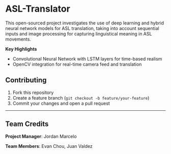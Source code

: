 # ASL-Translator

This open-sourced project investigates the use of deep learning and hybrid neural network models for ASL translation, taking into account sequential inputs and image processing for capturing linguistical meaning in ASL movements.

**Key Highlights**

* Convolutional Neural Network with LSTM layers for time-based realism
* OpenCV integration for real-time camera feed and translation

## Contributing

1. Fork this repository
2. Create a feature branch (`git checkout -b feature/your-feature`)
3. Commit your changes and open a pull request

---

## Team Credits

**Project Manager**: Jordan Marcelo

**Team Members**: Evan Chou, Juan Valdez
